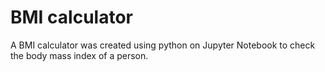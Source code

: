 # BMI calculator
<body>
  A BMI calculator was created using python on Jupyter Notebook to check the body mass index of a person.
</body>
